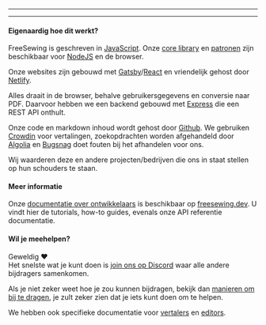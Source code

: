 ***

***

#### Eigenaardig hoe dit werkt?

FreeSewing is geschreven in [JavaScript](https://developer.mozilla.org/en-US/docs/Web/JavaScript). Onze [core library](https://www.npmjs.com/package/@freesewing/core) en [patronen](/patterns) zijn beschikbaar voor [NodeJS](https://nodejs.org/) en de browser.

Onze websites zijn gebouwd met [Gatsby](https://www.gatsbyjs.com/)/[React](https://reactjs.org/) en vriendelijk gehost door [Netlify](https://www.netlify.com/).

Alles draait in de browser, behalve gebruikersgegevens en conversie naar PDF. Daarvoor hebben we een backend gebouwd met [Express](https://expressjs.com/) die een REST API onthult.

Onze code en markdown inhoud wordt gehost door [Github](https://github.com/freesewing/). We gebruiken [Crowdin](https://crowdin.com/) voor vertalingen, zoekopdrachten worden afgehandeld door [Algolia](https://www.algolia.com/) en [Bugsnag](https://www.bugsnag.com/) doet fouten bij het afhandelen voor ons.

Wij waarderen deze en andere projecten/bedrijven die ons in staat stellen op hun schouders te staan.

#### Meer informatie

Onze [documentatie over ontwikkelaars](https://freesewing.dev) is beschikbaar op [freesewing.dev](https://freesewing.dev). U vindt hier de tutorials, how-to guides, evenals onze API referentie documentatie.

#### Wil je meehelpen?

Geweldig ❤️\
Het snelste wat je kunt doen is [join ons op Discord](https://discord.freesewing.org/) waar alle andere bijdragers samenkomen.

Als je niet zeker weet hoe je zou kunnen bijdragen, bekijk dan [manieren om bij te dragen](https://freesewing.dev/howtos/ways-to-contribute), je zult zeker zien dat je iets kunt doen om te helpen.

We hebben ook specifieke documentatie voor [vertalers](https://freesewing.dev/guides/translation) en [editors](https://freesewing.dev/howtos/editors).
